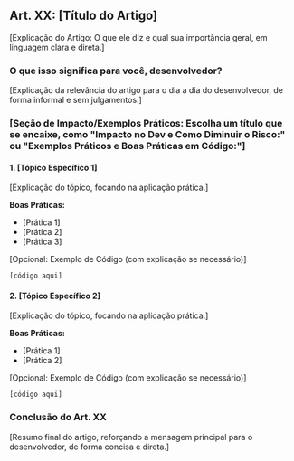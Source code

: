 ## Art. XX: [Título do Artigo]

[Explicação do Artigo: O que ele diz e qual sua importância geral, em linguagem clara e direta.]

### O que isso significa para você, desenvolvedor?

[Explicação da relevância do artigo para o dia a dia do desenvolvedor, de forma informal e sem julgamentos.]

### [Seção de Impacto/Exemplos Práticos: Escolha um título que se encaixe, como "Impacto no Dev e Como Diminuir o Risco:" ou "Exemplos Práticos e Boas Práticas em Código:"]

#### 1. [Tópico Específico 1]

[Explicação do tópico, focando na aplicação prática.]

**Boas Práticas:**

*   [Prática 1]
*   [Prática 2]
*   [Prática 3]

[Opcional: Exemplo de Código (com explicação se necessário)]

```[linguagem]
[código aqui]
```

#### 2. [Tópico Específico 2]

[Explicação do tópico, focando na aplicação prática.]

**Boas Práticas:**

*   [Prática 1]
*   [Prática 2]

[Opcional: Exemplo de Código (com explicação se necessário)]

```[linguagem]
[código aqui]
```

### Conclusão do Art. XX

[Resumo final do artigo, reforçando a mensagem principal para o desenvolvedor, de forma concisa e direta.]


